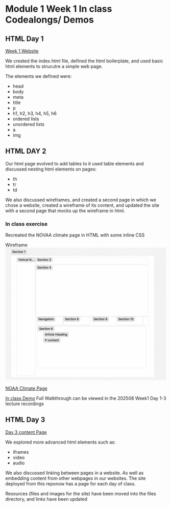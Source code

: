 # Module 1 Week 1 In class Codealongs/ Demos

## HTML Day 1

[Week 1 Website](https://codecrew-codeschool.github.io/Week1_HTML_lessons_202508/)

We created the index.html file, defined the html boilerplate, and used basic html elements to strucutre a simple web page. 

The elements we defined were:
- head
- body
- meta
- title
- p
- h1, h2, h3, h4, h5, h6
- ordered lists
- unordered lists
- a
- img

## HTML DAY 2 

Our html page evolved to add tables to it used table elements and discussed nesting html elements on pages:
- th
- tr
- td

We also discussed wireframes, and created a second page in which we chose a website, created a wireframe of its content, and updated the site with a second page that mocks up the wireframe in html.



### In class exercise

Recreated the NOVAA climate page in HTML with some inline CSS

Wireframe
![Wireframe](files/wireframe.jpg)


[NOAA Climate Page](https://www.noaa.gov/climate)

[In class Demo](https://codecrew-codeschool.github.io/Week1_HTML_lessons_202508/weather.html)
Full Walkthrough can be viewed in the 202508 Week1 Day 1-3 lecture recordings

## HTML Day 3

[Day 3 content Page](https://codecrew-codeschool.github.io/Week1_HTML_lessons_202508/iframe_demo.html)

We explored more advanced html elements such as:

- iframes
- video
- audio

We also discussed linking between pages in a website. As well as embedding content from other webpages in our websites.
The site deployed from this reponow has a page for each day of class.

Resources (files and images for the site) have been moved into the files directory, and links have been updated
